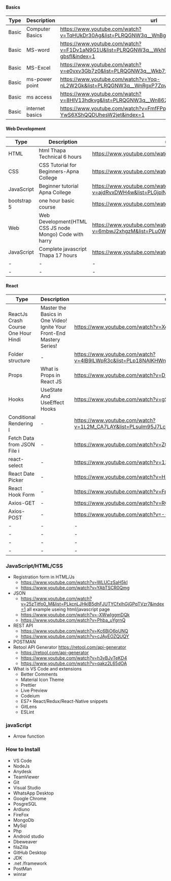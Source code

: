 #### Basics
|Type|Description|url|
|-|-|-|
|Basic|Computer Basics|https://www.youtube.com/watch?v=TqHUkDr30Ag&list=PLRQGNW3q__WnBgWLyGob5R_6SZBIXsBmI&index=1|
|Basic|MS-word|https://www.youtube.com/watch?v=F1Dv1aN9G1U&list=PLRQGNW3q__WkhDpHwdQ3buNntOX-gbsfI&index=1|
|Basic|MS-Excel|https://www.youtube.com/watch?v=e0vxv3Gb7z0&list=PLRQGNW3q__Wkb7zMoRmvleTh1nyoSaFrC|
|Basic|ms-power point|https://www.youtube.com/watch?v=Yoq-nL2W2Gk&list=PLRQGNW3q__WnRgxP7Zpw9OcV7eSSOgKBp|
|Basic| ms access|https://www.youtube.com/watch?v=8HIV13hdkvg&list=PLRQGNW3q__Wn862xVPGPhhCGf2ZvORFlJ|
|Basic|internet basics|https://www.youtube.com/watch?v=FmfFPpGQ2xE&list=PLRQGNW3q__Wn9-YwS6XShQQDUhesW2jet&index=1|


#### Web Development 
|Type|Description|url|
|-|-|-|
|HTML|html Thapa Technical 6 hours|https://www.youtube.com/watch?v=5ccq_nLHneE|
|CSS|CSS Tutorial for Beginners-Apna College|https://www.youtube.com/watch?v=ESnrn1kAD4E|
|JavaScript|Beginner tutorial Apna College| https://www.youtube.com/watch?v=ajdRvxDWH4w&list=PLGjplNEQ1it_oTvuLRNqXfz_v_0pq6unW|
|bootstrap 5|one hour basic course|https://www.youtube.com/watch?v=nPxCYOO1e44|
|Web| Web Development(HTML CSS JS node Mongo) Code with harry|https://www.youtube.com/watch?v=6mbwJ2xhgzM&list=PLu0W_9lII9agiCUZYRsvtGTXdxkzPyItg|
|JavaScript|Complete javascript Thapa 17 hours|https://www.youtube.com/watch?v=KGkiIBTq0y0|
|-|-|-|
|-|-|-|


#### React
|Type|Description|url|
|-|-|-|
|ReactJs Crash Course One Hour Hindi|Master the Basics in One Video! Ignite Your Front-End Mastery Series! | https://www.youtube.com/watch?v=Xe8CkYZvCig|
|Folder structure|-|https://www.youtube.com/watch?v=4lB9lLWpR3c&list=PLp18NAIKHWnvpLpioGs6ZAiMlpfx49KOz&index=3|
|Props|What is Props in React JS|https://www.youtube.com/watch?v=D514xxtGdjA|
|Hooks|UseState And UseEffect Hooks|https://www.youtube.com/watch?v=gSJL1FRb1kA|
|Conditional Rendering I|-|https://www.youtube.com/watch?v=1L2M_CA7LAY&list=PLsuIm95J7Lco58PVaz6c1ssCwHy8GaxHa&index=10|
|Fetch Data from JSON File i|-|https://www.youtube.com/watch?v=ZO3u2nmuk00|
|react-select |-|https://www.youtube.com/watch?v=13CLTU7nvhk|
|React Date Picker|-|https://www.youtube.com/watch?v=HDWOpcSydb4|
|React Hook Form|-|https://www.youtube.com/watch?v=FpJowvSgJlk|
|Axios-GET|-|https://www.youtube.com/watch?v=RQM5UyDrNDc|
|Axios-POST|-|https://www.youtube.com/watch?v=--Db-ZO-NVM|
|-|-|-|
|-|-|-|
|-|-|-|
|-|-|-|

### JavaScript/HTML/CSS

* Registration form in HTML/Js
  * https://www.youtube.com/watch?v=WLUCzSaH5kI
  * https://www.youtube.com/watch?v=YAbTSCR0Qmg
* JSON
  * https://www.youtube.com/watch?v=25zTjtfo0_M&list=PLkcnLJHkIB5dhFJUTYCfxlhGjGPqTVzr7&index=1 all example useing html/javascript page
  * https://www.youtube.com/watch?v=-XWwIggmDQk
  * https://www.youtube.com/watch?v=Phba_uYgrnQ
* REST API
   *  https://www.youtube.com/watch?v=Kc6BiO6pUNQ
   *  https://www.youtube.com/watch?v=cJAyEOZQUQY 
* POSTMAN
* Retool API Generator https://retool.com/api-generator
   * https://retool.com/api-generator
   * https://www.youtube.com/watch?v=h3vBJvTeKD4
   * https://www.youtube.com/watch?v=qakz2L65dOA
* What is VS Code and extensions
  * Better Comments
  * Material Icon Theme
  * Prettier
  * Live Preview
  * Codeium
  * ES7+ React/Redux/React-Native snippets
  * GitLens
  * ESLint

### javaScript
* Arrow function

### How to Install
 * VS Code
 * NodeJs
 * Anydesk
 * TeamViewer
 * Git
 * Visual Studio
 * WhatsApp Desktop
 * Google Chrome
 * PosgreSQL
 * Ardiuno
 * FireFox
 * MongoDb
 * MySql
 * Php
 * Android studio
 * Dbeweaver
 * filaZilla
 * GitHub Desktop
 * JDK
 * .net /framework
 * PostMan
 * winrar
